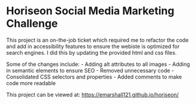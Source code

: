 # Horiseon Social Media Marketing Challenge

This project is an on-the-job ticket which required me to refactor the code and add in accessibility features to ensure the webiste is optimized for search engines. I did this by updating the provided html and css files. 

Some of the changes include:
    - Adding alt attributes to all images
    - Adding in semantic elements to ensure SEO
    - Removed unnecessary code
    - Consolidated CSS selectors and properties
    - Added comments to make code more readable

This project can be viewed at: https://emarshall121.github.io/horiseon/

